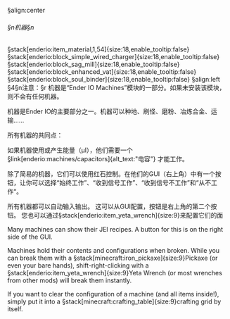 §align:center
###### §n机器§n
§stack[enderio:item_material,1,54]{size:18,enable_tooltip:false} §stack[enderio:block_simple_wired_charger]{size:18,enable_tooltip:false} §stack[enderio:block_sag_mill]{size:18,enable_tooltip:false} §stack[enderio:block_enhanced_vat]{size:18,enable_tooltip:false} §stack[enderio:block_soul_binder]{size:18,enable_tooltip:false} 
§align:left
§4§n注意：§r 机器是“Ender IO Machines”模块的一部分。如果未安装该模块，则不会有任何机器。

机器是Ender IO的主要部分之一。机器可以种地、刷怪、磨粉、冶炼合金、运输……

所有机器的共同点：

如果机器使用或产生能量（μI），他们需要一个§link[enderio:machines/capacitors]{alt_text:"电容"} 才能工作。

除了简易的机器，它们可以使用红石控制。在他们的GUI（右上角）中有一个按钮，让你可以选择“始终工作”、“收到信号工作”、“收到信号不工作”和“从不工作“。

所有机器都可以自动输入输出。 这可以从GUI配置，按钮是右上角的第二个按钮。 您也可以通过§stack[enderio:item_yeta_wrench]{size:9}来配置它们的面

Many machines can show their JEI recipes. A button for this is on the right side of the GUI.

Machines hold their contents and configurations when broken. While you can break them with a §stack[minecraft:iron_pickaxe]{size:9}Pickaxe (or even your bare hands), shift-right-clicking with a §stack[enderio:item_yeta_wrench]{size:9}Yeta Wrench (or most wrenches from other mods) will break them instantly.

If you want to clear the configuration of a machine (and all items inside!), simply put it into a §stack[minecraft:crafting_table]{size:9}crafting grid by itself.
